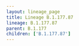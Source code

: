 ```yaml
---
layout: lineage_page
title: Lineage B.1.177.87
lineage: B.1.177.87
parent: B.1.177
children: ['B.1.177.87']
---
```

